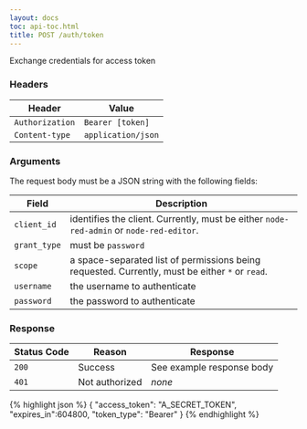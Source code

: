 ```yaml
---
layout: docs
toc: api-toc.html
title: POST /auth/token
---
```


Exchange credentials for access token

### Headers

Header                     | Value
---------------------------|----------
`Authorization`            | `Bearer [token]`
`Content-type`             | `application/json`

### Arguments

The request body must be a JSON string with the following fields:

Field        | Description
-------------|------------------------
`client_id`  | identifies the client. Currently, must be either `node-red-admin` or `node-red-editor`.
`grant_type` | must be `password`
`scope`      | a space-separated list of permissions being requested. Currently, must be either `*` or `read`.
`username`   | the username to authenticate
`password`   | the password to authenticate


### Response

Status Code | Reason         | Response
------------|----------------|--------------
`200`       | Success        | See example response body
`401`       | Not authorized | _none_

{% highlight json %}
{
  "access_token": "A_SECRET_TOKEN",
  "expires_in":604800,
  "token_type": "Bearer"
}
{% endhighlight %}
